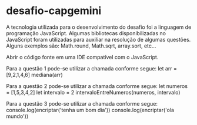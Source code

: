 # desafio-capgemini

A tecnologia utilizada para o desenvolvimento do desafio foi a linguagem de programação JavaScript.
Algumas bibliotecas disponibilizadas no JavaScript foram utilizadas para auxiliar na resolução de algumas questões. Alguns exemplos são: Math.round, Math.sqrt, array.sort, etc...

Abrir o código fonte em uma IDE compatível com o JavaScript. 

Para a questão 1 pode-se utilizar a chamada conforme segue:
let arr = [9,2,1,4,6]
mediana(arr)

Para a questão 2 pode-se utilizar a chamada conforme segue:
let numeros = [1,5,3,4,2]
let intervalo = 2
intervaloEntreNumeros(numeros, intervalo)

Para a questão 3 pode-se utilizar a chamada conforme segue:
console.log(encriptar('tenha um bom dia'))
console.log(encriptar('ola mundo'))


